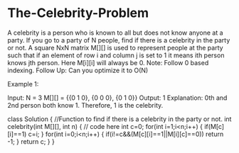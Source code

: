 # The-Celebrity-Problem
A celebrity is a person who is known to all but does not know anyone at a party. If you go to a party of N people, find if there is a celebrity in the party or not.
A square NxN matrix M[][] is used to represent people at the party such that if an element of row i and column j  is set to 1 it means ith person knows jth person. Here M[i][i] will always be 0.
Note: Follow 0 based indexing.
Follow Up: Can you optimize it to O(N)
 

Example 1:

Input:
N = 3
M[][] = {{0 1 0},
         {0 0 0}, 
         {0 1 0}}
Output: 1
Explanation: 0th and 2nd person both
know 1. Therefore, 1 is the celebrity. 

class Solution
{ 
    //Function to find if there is a celebrity in the party or not.
    int celebrity(int M[][], int n)
    {
    	// code here 
    	int c=0;
    	for(int i=1;i<n;i++)
    	{
    	    if(M[c][i]==1)
    	    c=i;
    	}
    	for(int i=0;i<n;i++)
    	{
    	    if(i!=c&&(M[c][i]==1||M[i][c]==0))
    	    return -1;
    	}
    	return c;
    }
}
